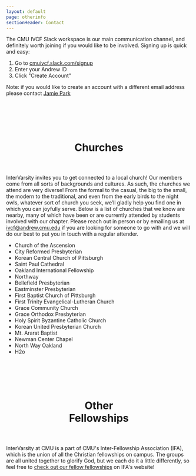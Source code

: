 ```yaml
---
layout: default
page: otherinfo
sectionHeader: Contact
---
```

<!--
<header class="section-header">
	<h1>Contact</h1>
</header>
-->
<p>
	The CMU IVCF Slack workspace is our main communication channel, and definitely worth joining if you would like to be involved. Signing up is quick and easy:
</p>
<p>
	<ol>
		<li>Go to <a href="cmuivcf.slack.com/signup">cmuivcf.slack.com/signup</a></li>
		<li>Enter your Andrew ID</li>
		<li>Click "Create Account"</li>
	</ol>
<p>
<p>
	Note: if you would like to create an account with a different email address please contact <a href="mailto:jamiepark@cmu.edu">Jamie Park</a>
</p>
<br/><br/><br/><br/>
<header class="section-header">
	<h1>Churches</h1>
</header>
<p>
	InterVarsity invites you to get connected to a local church! Our members come from all sorts of backgrounds and cultures. As such, the churches we attend are very diverse! From the formal to the casual, the big to the small, the modern to the traditional, and even from the early birds to the night owls, whatever sort of church you seek, we&rsquo;ll gladly help you find one in which you can joyfully serve. Below is a list of churches that we know are nearby, many of which have been or are currently attended by students involved with our chapter. Please reach out in person or by emailing us at <a href="ivcf@andrew.cmu.edu">ivcf@andrew.cmu.edu</a> if you are looking for someone to go with and we will do our best to put you in touch with a regular attender.
</p>
<div class="churches">
	<ul>
		<li>Church of the Ascension</li>
		<li>City Reformed Presbyterian</li>
		<li>Korean Central Church of Pittsburgh</li>
		<li>Saint Paul Cathedral</li>
		<li>Oakland International Fellowship</li>
		<li>Northway</li>
		<li>Bellefield Presbyterian</li>
		<li>Eastminster Presbyterian</li>
		<li>First Baptist Church of Pittsburgh</li>
		<li>First Trinity Evangelical-Lutheran Church</li>
		<li>Grace Community Church</li>
		<li>Grace Orthodox Presbyterian</li>
		<li>Holy Spirit Byzantine Catholic Church</li>
		<li>Korean United Presbyterian Church</li>
		<li>Mt. Ararat Baptist</li>
		<li>Newman Center Chapel</li>
		<li>North Way Oakland</li>
		<li>H2o</li>
	</ul>
<!--
	<div class="tricolumn">
		<h2>Churches we attend</h2>
		<p><a href="http://www.ascensionpittsburgh.org/">Church of the Ascension</a></p>
		<div class="contact"><a href="mailto:ascension@cmuintervarsity.org">ascension@cmuintervarsity.org</a></div>
		<p><a href="http://www.cityreformed.org/">City Reformed Presbyterian Church</a></p>
		<div class="contact"><a href="mailto:cityreformed@cmuintervarsity.org">cityreformed@cmuintervarsity.org</a></div>
		<p><a href="http://www.centralchurchpitt.com/">Korean Central Church of Pittsburgh</a></p>
		<div class="contact"><a href="mailto:koreancentral@cmuintervarsity.org">koreancentral@cmuintervarsity.org</a></div>
		<p><a href="http://www.catholic-church.org/st.paulcathedralpgh/">Saint Paul Cathedral</a></p>
		<div class="contact"><a href="mailto:saintpaul@cmuintervarsity.org">saintpaul@cmuintervarsity.org</a></div>
		<p><a href="http://oif.pccoakland.org/">Oakland International Fellowship</a></p>
		<div class="contact"><a href="mailto:oaklanditl@cmuintervarsity.org">oaklanditl@cmuintervarsity.org</a></div>
		<p><a href="http://www.bellefield.org/">Bellefield Presybterian Church</a></p>
		<div class="contact"><a href="mailto:bellefield@cmuintervarsity.org">bellefield@cmuintervarsity.org</a></div>
		<p><a href="http://www.northway.org/">Northway</a></p>
		<div class="contact"><a href="mailto:northway@cmuintervarsity.org">northway@cmuintervarsity.org</a></div>
	</div>
	<div class="tricolumn">
		<h2>Other area churches</h2>
		<p>Bellefield Presbyterian</p>
		<p>Eastminster Presbyterian</p>
		<p>First Baptist Church of Pittsburgh</p>
		<p>First Trinity Evangelical-Lutheran Church</p>
		<p>Grace Community Church</p>
		<p>Grace Orthodox Presbyterian</p>
		<p>Holy Spirit Byzantine Catholic Church</p>
		<p>Korean United Presbyterian Church</p>
		<p>Mt. Ararat Baptist</p>
		<p>Newman Center Chapel</p>
		<p>North Way Oakland</p>
	</div>
-->
</div>

<br/><br/><br/><br/>
<header class="section-header">
	<h1>Other <br class="responsive-br"/>Fellowships</h1>
</header>
<p class="affiliations">
	InterVarsity at CMU is a part of CMU's Inter-Fellowship Association (IFA), which is the union of all the Christian fellowships on campus. The groups are all united together to glorify God, but we each do it a little differently, so feel free to <a href="http://christatcmu.com/fellowships.html">check out our fellow fellowships</a> on IFA's website!
</p>